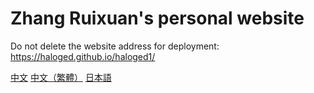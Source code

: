 # Zhang Ruixuan's personal website
Do not delete the website address for deployment: https://haloged.github.io/haloged1/

[中文](https://github.com/haloged/haloged1/blob/main/README.md "中文")
[中文（繁體）](./README-TC.md "中文繁體")
[日本語](./README-JP.md "日本語")
